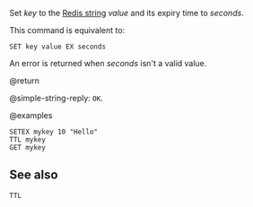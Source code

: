 Set _key_ to the [Redis string](/docs/data-types/strings) _value_ and its expiry time to _seconds_.

This command is equivalent to:

```
SET key value EX seconds
```


An error is returned when _seconds_ isn't a valid value.

@return

@simple-string-reply: `OK`.

@examples

```cli
SETEX mykey 10 "Hello"
TTL mykey
GET mykey
```
## See also

`TTL`